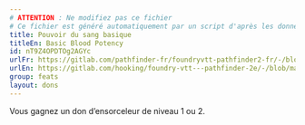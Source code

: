```yaml
---
# ATTENTION : Ne modifiez pas ce fichier
# Ce fichier est généré automatiquement par un script d'après les données du module Foundry VTT officiel et de sa traduction
title: Pouvoir du sang basique
titleEn: Basic Blood Potency
id: nT9Z4OPDTOg2AGYc
urlFr: https://gitlab.com/pathfinder-fr/foundryvtt-pathfinder2-fr/-/blob/master/data/feats/nT9Z4OPDTOg2AGYc.htm
urlEn: https://gitlab.com/hooking/foundry-vtt---pathfinder-2e/-/blob/master/packs/data/feats.db/basic-blood-potency.json
group: feats
layout: dons
---
```

 Vous gagnez un don d’ensorceleur de niveau 1 ou 2.


